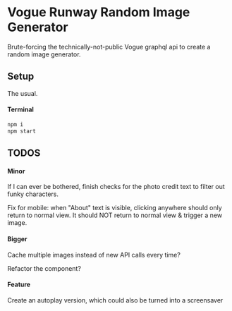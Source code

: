 # Vogue Runway Random Image Generator

Brute-forcing the technically-not-public Vogue graphql api to create a random image generator.

## Setup

The usual.

#### Terminal

```bash
npm i
npm start
```

## TODOS

#### Minor

If I can ever be bothered, finish checks for the photo credit text to filter out funky characters.

Fix for mobile: when "About" text is visible, clicking anywhere should only return to normal view. It should NOT return
to normal view & trigger a new image.

#### Bigger

Cache multiple images instead of new API calls every time?

Refactor the component?

#### Feature

Create an autoplay version, which could also be turned into a screensaver

